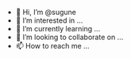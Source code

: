 - 👋 Hi, I’m @sugune
- 👀 I’m interested in ...
- 🌱 I’m currently learning ...
- 💞️ I’m looking to collaborate on ...
- 📫 How to reach me ...

<!---
sugune/sugune is a ✨ special ✨ repository because its `README.md` (this file) appears on your GitHub profile.
You can click the Preview link to take a look at your changes.

--->
